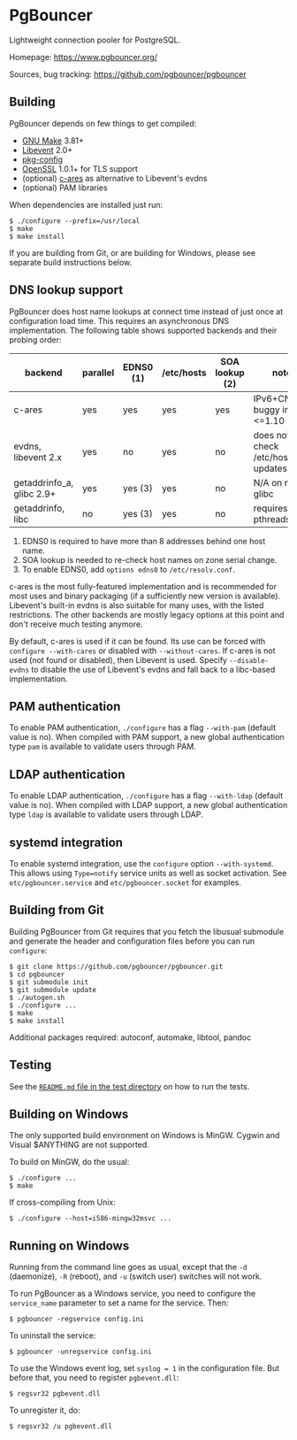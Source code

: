 PgBouncer
=========

Lightweight connection pooler for PostgreSQL.

Homepage: <https://www.pgbouncer.org/>

Sources, bug tracking: <https://github.com/pgbouncer/pgbouncer>

Building
---------

PgBouncer depends on few things to get compiled:

* [GNU Make] 3.81+
* [Libevent] 2.0+
* [pkg-config]
* [OpenSSL] 1.0.1+ for TLS support
* (optional) [c-ares] as alternative to Libevent's evdns
* (optional) PAM libraries

[GNU Make]: https://www.gnu.org/software/make/
[Libevent]: http://libevent.org/
[pkg-config]: https://www.freedesktop.org/wiki/Software/pkg-config/
[OpenSSL]: https://www.openssl.org/
[c-ares]: http://c-ares.haxx.se/

When dependencies are installed just run:

    $ ./configure --prefix=/usr/local
    $ make
    $ make install

If you are building from Git, or are building for Windows, please see
separate build instructions below.

DNS lookup support
------------------

PgBouncer does host name lookups at connect time instead of just once
at configuration load time.  This requires an asynchronous DNS
implementation.  The following table shows supported backends and
their probing order:

| backend                    | parallel | EDNS0 (1) | /etc/hosts | SOA lookup (2) | note                                  |
|----------------------------|----------|-----------|------------|----------------|---------------------------------------|
| c-ares                     | yes      | yes       | yes        | yes            | IPv6+CNAME buggy in <=1.10            |
| evdns, libevent 2.x        | yes      | no        | yes        | no             | does not check /etc/hosts updates     |
| getaddrinfo_a, glibc 2.9+  | yes      | yes (3)   | yes        | no             | N/A on non-glibc                      |
| getaddrinfo, libc          | no       | yes (3)   | yes        | no             | requires pthreads                     |

1. EDNS0 is required to have more than 8 addresses behind one host name.
2. SOA lookup is needed to re-check host names on zone serial change.
3. To enable EDNS0, add `options edns0` to `/etc/resolv.conf`.

c-ares is the most fully-featured implementation and is recommended
for most uses and binary packaging (if a sufficiently new version is
available).  Libevent's built-in evdns is also suitable for many uses,
with the listed restrictions.  The other backends are mostly legacy
options at this point and don't receive much testing anymore.

By default, c-ares is used if it can be found.  Its use can be forced
with `configure --with-cares` or disabled with `--without-cares`.  If
c-ares is not used (not found or disabled), then Libevent is used.  Specify
`--disable-evdns` to disable the use of Libevent's evdns and fall back to a
libc-based implementation.

PAM authentication
------------------

To enable PAM authentication, `./configure` has a flag `--with-pam`
(default value is no).  When compiled with PAM support, a new global
authentication type `pam` is available to validate users through PAM.

LDAP authentication
------------------

To enable LDAP authentication, `./configure` has a flag `--with-ldap`
(default value is no).  When compiled with LDAP support, a new global
authentication type `ldap` is available to validate users through LDAP.

systemd integration
-------------------

To enable systemd integration, use the `configure` option
`--with-systemd`.  This allows using `Type=notify` service units as
well as socket activation.  See `etc/pgbouncer.service` and
`etc/pgbouncer.socket` for examples.

Building from Git
-----------------

Building PgBouncer from Git requires that you fetch the libusual
submodule and generate the header and configuration files before
you can run `configure`:

	$ git clone https://github.com/pgbouncer/pgbouncer.git
	$ cd pgbouncer
	$ git submodule init
	$ git submodule update
	$ ./autogen.sh
	$ ./configure ...
	$ make
	$ make install

Additional packages required: autoconf, automake, libtool, pandoc

Testing
-------

See the [`README.md` file in the test directory][1] on how to run the tests.

[1]: https://github.com/pgbouncer/pgbouncer/blob/master/test/README.md

Building on Windows
-------------------

The only supported build environment on Windows is MinGW.  Cygwin and
Visual $ANYTHING are not supported.

To build on MinGW, do the usual:

	$ ./configure ...
	$ make

If cross-compiling from Unix:

	$ ./configure --host=i586-mingw32msvc ...

Running on Windows
------------------

Running from the command line goes as usual, except that the `-d` (daemonize),
`-R` (reboot), and `-u` (switch user) switches will not work.

To run PgBouncer as a Windows service, you need to configure the
`service_name` parameter to set a name for the service.  Then:

	$ pgbouncer -regservice config.ini

To uninstall the service:

	$ pgbouncer -unregservice config.ini

To use the Windows event log, set `syslog = 1` in the configuration file.
But before that, you need to register `pgbevent.dll`:

	$ regsvr32 pgbevent.dll

To unregister it, do:

	$ regsvr32 /u pgbevent.dll
